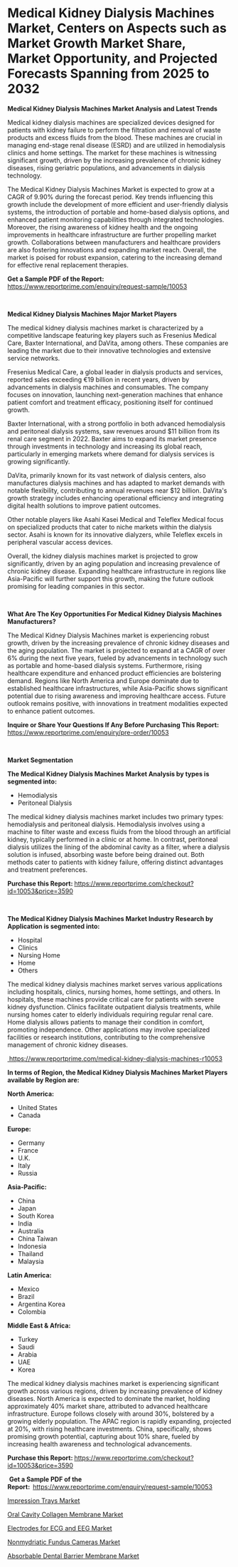 <p><h1>Medical Kidney Dialysis Machines Market, Centers on Aspects such as Market Growth Market Share, Market Opportunity, and Projected Forecasts Spanning from 2025 to 2032</h1></p><p><strong>Medical Kidney Dialysis Machines Market Analysis and Latest Trends</strong></p>
<p><p>Medical kidney dialysis machines are specialized devices designed for patients with kidney failure to perform the filtration and removal of waste products and excess fluids from the blood. These machines are crucial in managing end-stage renal disease (ESRD) and are utilized in hemodialysis clinics and home settings. The market for these machines is witnessing significant growth, driven by the increasing prevalence of chronic kidney diseases, rising geriatric populations, and advancements in dialysis technology.</p><p>The Medical Kidney Dialysis Machines Market is expected to grow at a CAGR of 9.90% during the forecast period. Key trends influencing this growth include the development of more efficient and user-friendly dialysis systems, the introduction of portable and home-based dialysis options, and enhanced patient monitoring capabilities through integrated technologies. Moreover, the rising awareness of kidney health and the ongoing improvements in healthcare infrastructure are further propelling market growth. Collaborations between manufacturers and healthcare providers are also fostering innovations and expanding market reach. Overall, the market is poised for robust expansion, catering to the increasing demand for effective renal replacement therapies.</p></p>
<p><strong>Get a Sample PDF of the Report:&nbsp;</strong> <a href="https://www.reportprime.com/enquiry/request-sample/10053?utm_campaign=1845&utm_medium=2&utm_source=Github&utm_content=ia&utm_term=20032025&utm_id=medical-kidney-dialysis-machines">https://www.reportprime.com/enquiry/request-sample/10053</a></p>
<p>&nbsp;</p>
<p><strong>Medical Kidney Dialysis Machines Major Market Players</strong></p>
<p><p>The medical kidney dialysis machines market is characterized by a competitive landscape featuring key players such as Fresenius Medical Care, Baxter International, and DaVita, among others. These companies are leading the market due to their innovative technologies and extensive service networks.</p><p>Fresenius Medical Care, a global leader in dialysis products and services, reported sales exceeding €19 billion in recent years, driven by advancements in dialysis machines and consumables. The company focuses on innovation, launching next-generation machines that enhance patient comfort and treatment efficacy, positioning itself for continued growth.</p><p>Baxter International, with a strong portfolio in both advanced hemodialysis and peritoneal dialysis systems, saw revenues around $11 billion from its renal care segment in 2022. Baxter aims to expand its market presence through investments in technology and increasing its global reach, particularly in emerging markets where demand for dialysis services is growing significantly.</p><p>DaVita, primarily known for its vast network of dialysis centers, also manufactures dialysis machines and has adapted to market demands with notable flexibility, contributing to annual revenues near $12 billion. DaVita's growth strategy includes enhancing operational efficiency and integrating digital health solutions to improve patient outcomes.</p><p>Other notable players like Asahi Kasei Medical and Teleflex Medical focus on specialized products that cater to niche markets within the dialysis sector. Asahi is known for its innovative dialyzers, while Teleflex excels in peripheral vascular access devices.</p><p>Overall, the kidney dialysis machines market is projected to grow significantly, driven by an aging population and increasing prevalence of chronic kidney disease. Expanding healthcare infrastructure in regions like Asia-Pacific will further support this growth, making the future outlook promising for leading companies in this sector.</p></p>
<p>&nbsp;</p>
<p><strong>What Are The Key Opportunities For Medical Kidney Dialysis Machines Manufacturers?</strong></p>
<p><p>The Medical Kidney Dialysis Machines market is experiencing robust growth, driven by the increasing prevalence of chronic kidney diseases and the aging population. The market is projected to expand at a CAGR of over 6% during the next five years, fueled by advancements in technology such as portable and home-based dialysis systems. Furthermore, rising healthcare expenditure and enhanced product efficiencies are bolstering demand. Regions like North America and Europe dominate due to established healthcare infrastructures, while Asia-Pacific shows significant potential due to rising awareness and improving healthcare access. Future outlook remains positive, with innovations in treatment modalities expected to enhance patient outcomes.</p></p>
<p><strong>Inquire or Share Your Questions If Any Before Purchasing This Report:</strong> <a href="https://www.reportprime.com/enquiry/pre-order/10053?utm_campaign=1845&utm_medium=2&utm_source=Github&utm_content=ia&utm_term=20032025&utm_id=medical-kidney-dialysis-machines">https://www.reportprime.com/enquiry/pre-order/10053</a></p>
<p>&nbsp;</p>
<p><strong>Market Segmentation</strong></p>
<p><strong>The Medical Kidney Dialysis Machines Market Analysis by types is segmented into:</strong></p>
<p><ul><li>Hemodialysis</li><li>Peritoneal Dialysis</li></ul></p>
<p><p>The medical kidney dialysis machines market includes two primary types: hemodialysis and peritoneal dialysis. Hemodialysis involves using a machine to filter waste and excess fluids from the blood through an artificial kidney, typically performed in a clinic or at home. In contrast, peritoneal dialysis utilizes the lining of the abdominal cavity as a filter, where a dialysis solution is infused, absorbing waste before being drained out. Both methods cater to patients with kidney failure, offering distinct advantages and treatment preferences.</p></p>
<p><strong>Purchase this Report:&nbsp;</strong><a href="https://www.reportprime.com/checkout?id=10053&price=3590&utm_campaign=1845&utm_medium=2&utm_source=Github&utm_content=ia&utm_term=20032025&utm_id=medical-kidney-dialysis-machines">https://www.reportprime.com/checkout?id=10053&price=3590</a></p>
<p>&nbsp;</p>
<p><strong>The Medical Kidney Dialysis Machines Market Industry Research by Application is segmented into:</strong></p>
<p><ul><li>Hospital</li><li>Clinics</li><li>Nursing Home</li><li>Home</li><li>Others</li></ul></p>
<p><p>The medical kidney dialysis machines market serves various applications including hospitals, clinics, nursing homes, home settings, and others. In hospitals, these machines provide critical care for patients with severe kidney dysfunction. Clinics facilitate outpatient dialysis treatments, while nursing homes cater to elderly individuals requiring regular renal care. Home dialysis allows patients to manage their condition in comfort, promoting independence. Other applications may involve specialized facilities or research institutions, contributing to the comprehensive management of chronic kidney diseases.</p></p>
<p><a href="https://www.reportprime.com/medical-kidney-dialysis-machines-r10053?utm_campaign=1845&utm_medium=2&utm_source=Github&utm_content=ia&utm_term=20032025&utm_id=medical-kidney-dialysis-machines">&nbsp;https://www.reportprime.com/medical-kidney-dialysis-machines-r10053</a></p>
<p><strong>In terms of Region, the Medical Kidney Dialysis Machines Market Players available by Region are:</strong></p>
<p>
    <p> <strong> North America: </strong>
        <ul>
            <li>United States</li>
            <li>Canada</li>
        </ul>
        </p> 
    <p> <strong> Europe: </strong>
        <ul>
            <li>Germany</li>
            <li>France</li>
            <li>U.K.</li>
            <li>Italy</li>
            <li>Russia</li>
        </ul>
        </p> 
    <p> <strong> Asia-Pacific: </strong>
        <ul>
            <li>China</li>
            <li>Japan</li>
            <li>South Korea</li>
            <li>India</li>
            <li>Australia</li>
            <li>China Taiwan</li>
            <li>Indonesia</li>
            <li>Thailand</li>
            <li>Malaysia</li>
        </ul>
        </p> 
    <p> <strong> Latin America: </strong>
        <ul>
            <li>Mexico</li>
            <li>Brazil</li>
            <li>Argentina Korea</li>
            <li>Colombia</li>
        </ul>
        </p> 
    <p> <strong> Middle East & Africa: </strong>
        <ul>
            <li>Turkey</li>
            <li>Saudi</li>
            <li>Arabia</li>
            <li>UAE</li>
            <li>Korea</li>
        </ul>
    </p>
    </p>
<p><p>The medical kidney dialysis machines market is experiencing significant growth across various regions, driven by increasing prevalence of kidney diseases. North America is expected to dominate the market, holding approximately 40% market share, attributed to advanced healthcare infrastructure. Europe follows closely with around 30%, bolstered by a growing elderly population. The APAC region is rapidly expanding, projected at 20%, with rising healthcare investments. China, specifically, shows promising growth potential, capturing about 10% share, fueled by increasing health awareness and technological advancements.</p></p>
<p><strong>Purchase this Report: </strong><a href="https://www.reportprime.com/checkout?id=10053&price=3590&utm_campaign=1845&utm_medium=2&utm_source=Github&utm_content=ia&utm_term=20032025&utm_id=medical-kidney-dialysis-machines">https://www.reportprime.com/checkout?id=10053&price=3590</a></p>
<p>&nbsp;<strong>Get a Sample PDF of the Report:&nbsp;&nbsp;</strong><a href="https://www.reportprime.com/enquiry/request-sample/10053?utm_campaign=1845&utm_medium=2&utm_source=Github&utm_content=ia&utm_term=20032025&utm_id=medical-kidney-dialysis-machines">https://www.reportprime.com/enquiry/request-sample/10053</a></p>
<p><strong></strong></p>
<p><p><a href="https://github.com/foustzelmsdv/Market-Research-Report-List-1/blob/main/impression-trays-market.md?utm_campaign=1845&utm_medium=2&utm_source=Github&utm_content=ia&utm_term=20032025&utm_id=medical-kidney-dialysis-machines">Impression Trays Market</a></p><p><a href="https://github.com/dagnewopus/Market-Research-Report-List-1/blob/main/oral-cavity-collagen-membrane-market.md?utm_campaign=1845&utm_medium=2&utm_source=Github&utm_content=ia&utm_term=20032025&utm_id=medical-kidney-dialysis-machines">Oral Cavity Collagen Membrane Market</a></p><p><a href="https://github.com/papnider/Market-Research-Report-List-1/blob/main/electrodes-for-ecg-and-eeg-market.md?utm_campaign=1845&utm_medium=2&utm_source=Github&utm_content=ia&utm_term=20032025&utm_id=medical-kidney-dialysis-machines">Electrodes for ECG and EEG Market</a></p><p><a href="https://github.com/dickstoscopg/Market-Research-Report-List-1/blob/main/nonmydriatic-fundus-cameras-market.md?utm_campaign=1845&utm_medium=2&utm_source=Github&utm_content=ia&utm_term=20032025&utm_id=medical-kidney-dialysis-machines">Nonmydriatic Fundus Cameras Market</a></p><p><a href="https://github.com/suebabuhai/Market-Research-Report-List-1/blob/main/absorbable-dental-barrier-membrane-market.md?utm_campaign=1845&utm_medium=2&utm_source=Github&utm_content=ia&utm_term=20032025&utm_id=medical-kidney-dialysis-machines">Absorbable Dental Barrier Membrane Market</a></p></p>